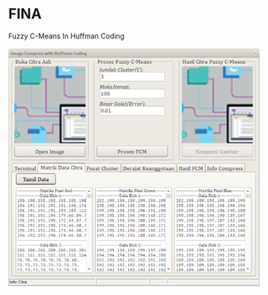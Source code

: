 # FINA
Fuzzy C-Means In Huffman Coding

![alt tag](https://github.com/PurwantoGZ/FINA/blob/master/SC1.png)
